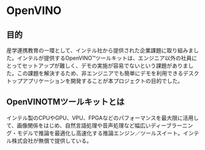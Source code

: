# OpenVINO

## 目的
産学連携教育の一環として、インテル社から提供された企業課題に取り組みました。インテルが提供するOpenVINO™ツールキットは、エンジニア以外の社員にとってセットアップが難しく、デモの実施が容易でないという課題がありました。この課題を解決するため、非エンジニアでも簡単にデモを利用できるデスクトップアプリケーションを開発することが本プロジェクトの目的でした。

## OpenVINOTMツールキットとは
インテル製のCPUやGPU、VPU、FPGAなどのパフォーマンスを最大限に活用して、画像関係をはじめ、自然言語処理や音声処理など幅広いディーブラーニング・モデルで推論を最適化し高速化する推論エンジン／ツールスイート。インテル株式会社が無償で提供している。
